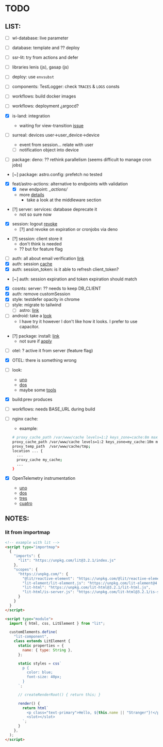 # TODO

## LIST:

- [ ] wl-database: live parameter
- [ ] database: template and ?? deploy
- [ ] ssr-lit: try from actions and defer

- [ ] libraries lenis (js), gasap (js)

- [ ] deploy: use `envsubst`
- [ ] components: TestLogger: check `TRACES` & `LOGS` consts
- [ ] workflows: build docker images
- [ ] workflows: deployment ¿argocd?
- [x] is-land: integration
  - waiting for view-transition [issue](https://github.com/11ty/is-land/issues/37#issue-3037451524)
- [ ] surreal: devices user->user_device->device
  - event from session... relate with user
  - [ ] notification object into device
- [ ] package: deno: ?? rethink parallelism (seems difficult to manage cron jobs)
- [~] package: astro.config: prefetch no tested
- [x] feat/astro-actions: alternative to endpoints with validation
  - [x] new endpoint: _\_actions/_
  - more [details](https://docs.astro.build/en/guides/actions/)
    - take a look at the middleware section
- [?] server: services: database deprecate it
  - not so sure now
- [x] session: logout [revoke](https://www.better-auth.com/docs/concepts/session-management#revoke-session)
  - [?] and revoke on expiration or cronjobs via deno
- [?] session: client store it
  - don't think is needed
  - ?? but for feature flag
- [ ] auth: all about email verification [link](https://www.better-auth.com/docs/concepts/email)
- [x] auth: session [cache](https://www.better-auth.com/docs/concepts/session-management#session-caching)
- [x] auth: session_token: is it able to refresh client_token?
- [~] auth: session expiration and token expiration should match
- [x] cosnts: server: ?? needs to keep DB_CLIENT
- [x] auth: remove customSession
- [x] style: testdefer opacity in chrome
- [ ] style: migrate to tailwind
  - [ ] astro: [link](https://tailwindcss.com/docs/guides/astro)
- [ ] android: take a [look](https://developer.chrome.com/docs/android/trusted-web-activity/quick-start/)
  - I have try it however I don't like how it looks. I prefer to use capacitor.
- [?] package: install: [link](https://developer.mozilla.org/en-US/docs/Web/Progressive_web_apps/How_to/Trigger_install_prompt)
  - not sure if [apply](https://developer.mozilla.org/en-US/docs/Web/Progressive_web_apps/How_to/Trigger_install_prompt#responding_to_platform-specific_apps_being_installed)
- [ ] otel: ? active it from server (feature flag)
- [x] OTEL: there is something wrong
- [ ] look:
  - [uno](https://realfavicongenerator.net/)
  - [dos](https://www.webpagetest.org/)
  - maybe some [tools](https://github.com/pwa-builder/pwa-starter)
- [x] build:prev produces <base href>
- [ ] workflows: needs BASE_URL during build
- [ ] nginx cache:

  - example:

  ```sh
  # proxy_cache_path /var/www/cache levels=1:2 keys_zone=cache:8m max_size=1000m inactive=600m;
  proxy_cache_path /var/www/cache levels=1:2 keys_zone=my_cache:10m max_size=1g inactive=60m use_temp_path=off;
  proxy_temp_path  /var/www/cache/tmp;
  location ... {
    ...
    proxy_cache my_cache;
    ...
  }
  ```

- [x] OpenTelemetry instrumentation
  - [uno](https://opentelemetry.io/docs/languages/js/exporters/#otlp-dependencies)
  - [dos](https://opentelemetry.io/docs/languages/js/exporters/)
  - [tres](https://opentelemetry.io/docs/languages/js/getting-started/browser/)
  - [cuatro](https://www.npmjs.com/package/@opentelemetry/auto-instrumentations-web)

## NOTES:

### lit from importmap

```html
<!-- example with lit -->
<script type="importmap">
  {
    "imports": {
      "lit": "https://unpkg.com/lit@3.2.1/index.js"
    },
    "scopes": {
      "https://unpkg.com/": {
        "@lit/reactive-element": "https://unpkg.com/@lit/reactive-element@2.0.4/reactive-element.js",
        "lit-element/lit-element.js": "https://unpkg.com/lit-element@4.1.1/lit-element.js",
        "lit-html": "https://unpkg.com/lit-html@3.2.1/lit-html.js",
        "lit-html/is-server.js": "https://unpkg.com/lit-html@3.2.1/is-server.js"
      }
    }
  }
</script>

<script type="module">
  import { html, css, LitElement } from "lit";

  customElements.define(
    "lit-component",
    class extends LitElement {
      static properties = {
        name: { type: String },
      };

      static styles = css`
        p {
          color: blue;
          font-size: 40px;
        }
      `;

      // createRenderRoot() { return this; }

      render() {
        return html`
          <p class="text-primary">Hello, ${this.name || "Stranger"}!</p>
          <slot></slot>
        `;
      }
    },
  );
</script>
```
